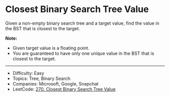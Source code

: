 # Closest Binary Search Tree Value

Given a non-empty binary search tree and a target value, find the value in the BST that is closest to the target.

**Note:**  
* Given target value is a floating point.
* You are guaranteed to have only one unique value in the BST that is closest to the target.

---

* Difficulty: Easy
* Topics: Tree, Binary Search
* Companies: Microsoft, Google, Snapchat
* LeetCode: [270. Closest Binary Search Tree Value](https://leetcode.com/problems/closest-binary-search-tree-value/description/)
